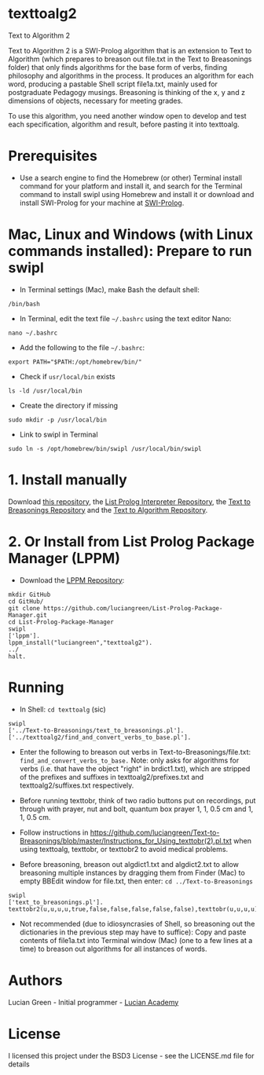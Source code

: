 # texttoalg2
Text to Algorithm 2

Text to Algorithm 2 is a SWI-Prolog algorithm that is an extension to Text to Algorithm (which prepares to breason out file.txt in the Text to Breasonings folder) that only finds algorithms for the base form of verbs, finding philosophy and algorithms in the process.  It produces an algorithm for each word, producing a pastable Shell script file1a.txt, mainly used for postgraduate Pedagogy musings.  Breasoning is thinking of the x, y and z dimensions of objects, necessary for meeting grades.

To use this algorithm, you need another window open to develop and test each specification, algorithm and result, before pasting it into texttoalg.

# Prerequisites

* Use a search engine to find the Homebrew (or other) Terminal install command for your platform and install it, and search for the Terminal command to install swipl using Homebrew and install it or download and install SWI-Prolog for your machine at <a href="https://www.swi-prolog.org/build/">SWI-Prolog</a>.

# Mac, Linux and Windows (with Linux commands installed): Prepare to run swipl

* In Terminal settings (Mac), make Bash the default shell:

```
/bin/bash
```

* In Terminal, edit the text file `~/.bashrc` using the text editor Nano:

```
nano ~/.bashrc
```

* Add the following to the file `~/.bashrc`:

```
export PATH="$PATH:/opt/homebrew/bin/"
```

* Check if `usr/local/bin` exists

```
ls -ld /usr/local/bin
```

* Create the directory if missing

```
sudo mkdir -p /usr/local/bin
```

* Link to swipl in Terminal

```
sudo ln -s /opt/homebrew/bin/swipl /usr/local/bin/swipl
```

# 1. Install manually

Download <a href="http://github.com/luciangreen/texttoalg2/">this repository</a>, the <a href="https://github.com/luciangreen/listprologinterpreter">List Prolog Interpreter Repository</a>, the <a href="https://github.com/luciangreen/Text-to-Breasonings">Text to Breasonings Repository</a> and the <a href="https://github.com/luciangreen/texttoalg">Text to Algorithm Repository</a>.

# 2. Or Install from List Prolog Package Manager (LPPM)

* Download the <a href="https://github.com/luciangreen/List-Prolog-Package-Manager">LPPM Repository</a>:

```
mkdir GitHub
cd GitHub/
git clone https://github.com/luciangreen/List-Prolog-Package-Manager.git
cd List-Prolog-Package-Manager
swipl
['lppm'].
lppm_install("luciangreen","texttoalg2").
../
halt.
```

# Running

* In Shell:
`cd texttoalg` (sic)
```
swipl
['../Text-to-Breasonings/text_to_breasonings.pl'].
['../texttoalg2/find_and_convert_verbs_to_base.pl'].
```

* Enter the following to breason out verbs in Text-to-Breasonings/file.txt:
`find_and_convert_verbs_to_base.`
Note: only asks for algorithms for verbs (i.e. that have the object "right" in brdict1.txt), which are stripped of the prefixes and suffixes in texttoalg2/prefixes.txt and texttoalg2/suffixes.txt respectively.


* Before running texttobr, think of two radio buttons put on recordings, put through with prayer, nut and bolt, quantum box prayer 1, 1, 0.5 cm and 1, 1, 0.5 cm.

* Follow instructions in https://github.com/luciangreen/Text-to-Breasonings/blob/master/Instructions_for_Using_texttobr(2).pl.txt when using texttoalg, texttobr, or texttobr2 to avoid medical problems.

* Before breasoning, breason out algdict1.txt and algdict2.txt to allow breasoning multiple instances by dragging them from Finder (Mac) to empty BBEdit window for file.txt, then enter:
`cd ../Text-to-Breasonings`
```
swipl
['text_to_breasonings.pl'].
texttobr2(u,u,u,u,true,false,false,false,false,false),texttobr(u,u,u,u).
```
* Not recommended (due to idiosyncrasies of Shell, so breasoning out the dictionaries in the previous step may have to suffice): Copy and paste contents of file1a.txt into Terminal window (Mac) (one to a few lines at a time) to breason out algorithms for all instances of words.

# Authors

Lucian Green - Initial programmer - <a href="https://www.lucianacademy.com/">Lucian Academy</a>

# License

I licensed this project under the BSD3 License - see the LICENSE.md file for details
